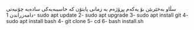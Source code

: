 سڵاو بەخێربێن بۆ یەکەم پڕۆژەم بە زمانی پایتۆن کە حاسیبەیەکی سادەیە 
چۆنیەتی دامەزراندن
1- sudo apt update 
2- sudo apt upgrade
3- sudo apt install git
4- sudo apt install bash 
4- git clone
5- cd 
6- bash install.sh

